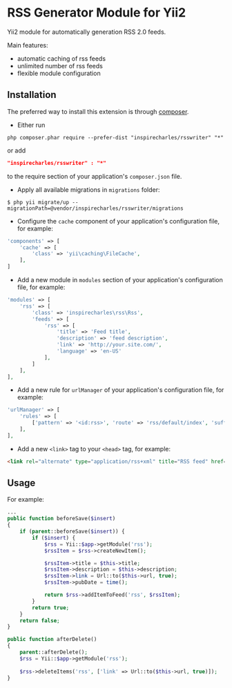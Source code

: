 RSS Generator Module for Yii2
========================
Yii2 module for automatically generation RSS 2.0 feeds.

Main features:
* automatic caching of rss feeds
* unlimited number of rss feeds
* flexible module configuration

Installation
------------
The preferred way to install this extension is through [composer](http://getcomposer.org/download/).

* Either run

```
php composer.phar require --prefer-dist "inspirecharles/rsswriter" "*"
```
or add

```json
"inspirecharles/rsswriter" : "*"
```

to the require section of your application's `composer.json` file.

* Apply all available migrations in `migrations` folder:

```shell
$ php yii migrate/up --migrationPath=@vendor/inspirecharles/rsswriter/migrations
```

* Configure the `cache` component of your application's configuration file, for example:

```php
'components' => [
    'cache' => [
        'class' => 'yii\caching\FileCache',
    ],
]
```

* Add a new module in `modules` section of your application's configuration file, for example:

```php
'modules' => [
    'rss' => [
        'class' => 'inspirecharles\rss\Rss',
        'feeds' => [
            'rss' => [
                'title' => 'Feed title',
                'description' => 'feed description',
                'link' => 'http://your.site.com/',
                'language' => 'en-US'
            ],
        ]
    ],
],
```

* Add a new rule for `urlManager` of your application's configuration file, for example:

```php
'urlManager' => [
    'rules' => [
        ['pattern' => '<id:rss>', 'route' => 'rss/default/index', 'suffix' => '.xml'],
    ],
],
```

* Add a new `<link>` tag to your `<head>` tag, for example:

```html
<link rel="alternate" type="application/rss+xml" title="RSS feed" href="/rss.xml" />
```

Usage
-----
For example:

```php
...
public function beforeSave($insert)
{
    if (parent::beforeSave($insert)) {
        if ($insert) {
            $rss = Yii::$app->getModule('rss');
            $rssItem = $rss->createNewItem();

            $rssItem->title = $this->title;
            $rssItem->description = $this->description;
            $rssItem->link = Url::to($this->url, true);
            $rssItem->pubDate = time();

            return $rss->addItemToFeed('rss', $rssItem);
        }
        return true;
    }
    return false;
}

public function afterDelete()
{
    parent::afterDelete();
    $rss = Yii::$app->getModule('rss');
    
    $rss->deleteItems('rss', ['link' => Url::to($this->url, true)]);
}
```
